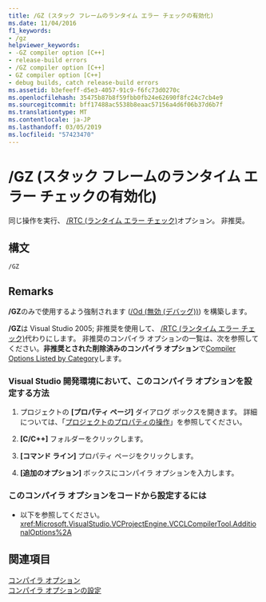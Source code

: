 ```yaml
---
title: /GZ (スタック フレームのランタイム エラー チェックの有効化)
ms.date: 11/04/2016
f1_keywords:
- /gz
helpviewer_keywords:
- -GZ compiler option [C++]
- release-build errors
- /GZ compiler option [C++]
- GZ compiler option [C++]
- debug builds, catch release-build errors
ms.assetid: b3efeeff-d5e3-4057-91c9-f6fc73d0270c
ms.openlocfilehash: 35475b87b8f59fbb0fb24e62690f8fc24c7cb4e9
ms.sourcegitcommit: bff17488ac5538b8eaac57156a4d6f06b37d6b7f
ms.translationtype: MT
ms.contentlocale: ja-JP
ms.lasthandoff: 03/05/2019
ms.locfileid: "57423470"
---
```

# <a name="gz-enable-stack-frame-run-time-error-checking"></a>/GZ (スタック フレームのランタイム エラー チェックの有効化)

同じ操作を実行、 [/RTC (ランタイム エラー チェック)](../../build/reference/rtc-run-time-error-checks.md)オプション。 非推奨。

## <a name="syntax"></a>構文

```
/GZ
```

## <a name="remarks"></a>Remarks

**/GZ**のみで使用するよう強制されます ([/Od (無効 (デバッグ))](../../build/reference/od-disable-debug.md)) を構築します。

**/GZ**は Visual Studio 2005; 非推奨を使用して、 [/RTC (ランタイム エラー チェック)](../../build/reference/rtc-run-time-error-checks.md)代わりにします。 非推奨のコンパイラ オプションの一覧は、次を参照してください。**非推奨とされた削除済みのコンパイラ オプション**で[Compiler Options Listed by Category](../../build/reference/compiler-options-listed-by-category.md)します。

### <a name="to-set-this-compiler-option-in-the-visual-studio-development-environment"></a>Visual Studio 開発環境において、このコンパイラ オプションを設定する方法

1. プロジェクトの **[プロパティ ページ]** ダイアログ ボックスを開きます。 詳細については、「[プロジェクトのプロパティの操作](../../ide/working-with-project-properties.md)」を参照してください。

1. **[C/C++]** フォルダーをクリックします。

1. **[コマンド ライン]** プロパティ ページをクリックします。

1. **[追加のオプション]** ボックスにコンパイラ オプションを入力します。

### <a name="to-set-this-compiler-option-programmatically"></a>このコンパイラ オプションをコードから設定するには

- 以下を参照してください。<xref:Microsoft.VisualStudio.VCProjectEngine.VCCLCompilerTool.AdditionalOptions%2A>

## <a name="see-also"></a>関連項目

[コンパイラ オプション](../../build/reference/compiler-options.md)<br/>
[コンパイラ オプションの設定](../../build/reference/setting-compiler-options.md)
